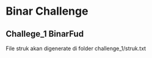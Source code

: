 # Binar Challenge

## Challege_1 BinarFud

File struk akan digenerate di folder challenge_1/struk.txt